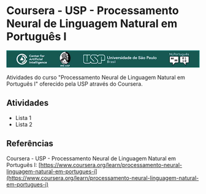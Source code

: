 # Coursera - USP - Processamento Neural de Linguagem Natural em Português I
![Coursera-USP-PLN-Logo](Coursera-USP-PLN-Logo.png "Coursera-USP-PLN-Logo")

Atividades do curso "Processamento Neural de Linguagem Natural em Português I" oferecido pela USP através do Coursera.

## Atividades
- Lista 1
- Lista 2

## Referências
Coursera - USP - Processamento Neural de Linguagem Natural em Português I:
[https://www.coursera.org/learn/processamento-neural-linguagem-natural-em-portugues-i](https://www.coursera.org/learn/processamento-neural-linguagem-natural-em-portugues-i)